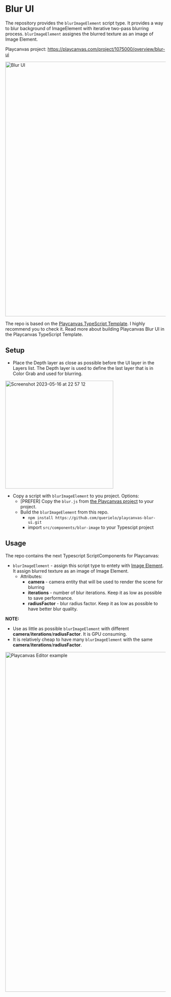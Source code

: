 # Blur UI

The repository provides the `blurImageElement` script type. It provides a way to blur background of ImageElement with iterative two-pass blurring process. `blurImageElement` assignes the blurred texture as an image of Image Element.

Playcanvas project: https://playcanvas.com/project/1075000/overview/blur-ui

<img width="800" alt="Blur UI" src="https://github.com/querielo/playcanvas-blur-ui/assets/104348270/f9a16597-2957-4a56-8553-4109e499e2bb">

The repo is based on the [Playcanvas TypeScript Template](https://github.com/querielo/playcanvas-typescript-template). I highly recommend you to check it. Read more about building Playcanvas Blur UI in the Playcanvas TypeScript Template.

## Setup

* Place the Depth layer as close as possible before  the UI layer in the Layers list. The Depth layer is used to define the last layer that is in Color Grab and used for blurring.
<img width="339" alt="Screenshot 2023-05-16 at 22 57 12" src="https://github.com/querielo/playcanvas-blur-ui/assets/104348270/c2e3a20b-550c-4c41-b7b0-8e6cd7f51710">

* Copy a script with `blurImageElement` to you project. Options:
    * [PREFER] Copy the `blur.js` from [the Playcanvas project](https://playcanvas.com/project/1075000/overview/blur-ui) to your project.
    * Build the `blurImageElement` from this repo.
        * `npm install https://github.com/querielo/playcanvas-blur-ui.git`
        * import `src/components/blur-image` to your Typescipt project

## Usage

The repo contains the next Typescript ScriptComponents for Playcanvas:

* `blurImageElement` - assign this script type to entety with [Image Element](https://developer.playcanvas.com/en/user-manual/user-interface/image-elements/). It assign blurred texture as an image of Image Element.
    * Attributes:
        * **camera** - camera entity that will be used to render the scene for blurring
        * **iterations** - number of blur iterations. Keep it as low as possible to save performance.
        * **radiusFactor** - blur radius factor. Keep it as low as possible to have better blur quality.

**NOTE:**
* Use as little as possible `blurImageElement` with different **camera**/**iterations**/**radiusFactor**. It is GPU consuming.
* It is relatively cheap to have many `blurImageElement` with the same **camera**/**iterations**/**radiusFactor**.

<img width="1067" alt="Playcanvas Editor example" src="https://github.com/querielo/playcanvas-blur-ui/assets/104348270/18a16558-1a97-4e66-bdba-a9947d46af14">

